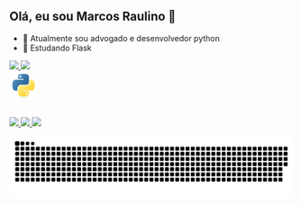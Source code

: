 ## Olá, eu sou Marcos Raulino 👋

- 🔭 Atualmente sou advogado e desenvolvedor python
- 🌱 Estudando Flask

<div>
	<a href='https://linktr.ee/Raulin0'>
		<img src='https://github-readme-stats.vercel.app/api?username=Raulin0&show_icons=true&include_all_commits=true' height='170'>
		<img src='https://github-readme-stats.vercel.app/api/top-langs/?username=Raulin0' height='170'>
	</a>
</div>

<div>
	<img src='https://raw.githubusercontent.com/devicons/devicon/master/icons/python/python-original.svg' height='50'>
</div>

##

<div>
	<a href='mailto:mfsraulino@gmail.com'>
		<img src='https://img.shields.io/badge/-Gmail-%23333?style=for-the-badge&logo=gmail&logoColor=white'>
	</a>
	<a href='www.linkedin.com/in/marcosraulino'>
		<img src='https://img.shields.io/badge/-LinkedIn-%230077B5?style=for-the-badge&logo=linkedin&logoColor=white'>
	</a>
	<a href='https://twitter.com/raulin0_'>
		<img src='https://img.shields.io/badge/Twitter-1DA1F2?style=for-the-badge&logo=twitter&logoColor=white'>
	</a>
	
![Snake animation](https://github.com/Raulin0/Raulin0/blob/output/github-contribution-grid-snake.svg)
</div>
